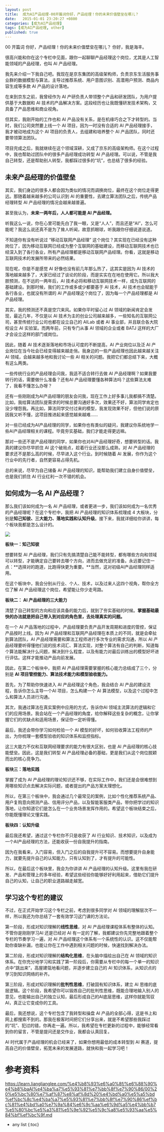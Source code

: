 ```yaml
---
layout: post
title:  成为AI产品经理-00开篇词你好，产品经理！你的未来价值壁垒在哪儿？
date:   2015-01-01 23:20:27 +0800
categories: [成为AI产品经理]
tags: [成为AI产品经理, other]
published: true
---
```




00 开篇词 你好，产品经理！你的未来价值壁垒在哪儿？
你好，我是海丰。

很高兴能和你在这个专栏中见面，跟你一起聊聊产品经理这个岗位，尤其是人工智能领域的产品经理，也叫 AI 产品经理。

我先来介绍一下我自己吧。我现在是京东集团的高级架构师，负责京东生活服务事业群的数据模型与算法，主导过推荐系统、用户意图识别、高潜用户预测、商品内容生成等多款 AI 产品的设计落地。

在来到京东之前，我曾经作为 AI 产研负责人带领整个产品和研发团队，为用户提供基于大数据和 AI 技术的产品解决方案。这段经历也让我既懂研发技术架构，又具备了产品思维和商业视角。

但其实，我刚开始的工作也和 AI 产品没有关系，是在机缘巧合之下才转型的。当时，我们公司突然要上线一个 AI 项目，因为一时没有合适的 AI 产品经理接手，我才被动地成为这个 AI 项目的负责人，去组建和培养整个 AI 产品团队，同时还要带领算法团队。

项目完成之后，我就继续在这个领域深耕，又成了京东的高级架构师。在这个过程中，我也帮助过团队中的很多产品经理成功转型 AI 产品经理。可以说，不管是我自己转型，还是帮助别人转型，我都踩过很多的“坑”，也总结了很多的经验。

## 未来产品经理的价值壁垒

其实，我们身边的很多人都会因为类似的情况而调换岗位，最终在这个岗位走得更远。那随着越来越多的公司认识到 AI 的重要性，去建立算法团队之后，传统产品经理转型 AI 产品经理的情况会越来越普遍。

甚至我认为，**未来一两年后，人人都可能是 AI 产品经理。**

听我这么一说，你在心里可能先白了我一眼，又是“人人”，而且还是“AI”，怎么可能呢？我这么说还真不是为了耸人听闻，故意抓眼球，听我跟你仔细说道说道。

不知道你有没有听说过 “移动互联网产品经理” 这个岗位？其实现在已经没有这种岗位了，因为移动互联网已经成为整个互联网的基础建设，而移动互联网技术也已经深入到了各行各业，所有产品经理都是移动互联网产品经理。你看，这就是移动互联网技术的发展所带来的必然结果。

现在呢，你是不是感觉 AI 好像也没有前几年那么热了，这其实是因为 AI 技术的落地越来越多了，大家已经过了谈论的阶段，而是实实在在地在使用它。所以我大胆预测，在不远的一两年后，AI 技术必将和移动互联网技术一样，成为互联网的基础建设。到那时候，我们的工作或多或少都要基于 AI 技术，AI 技术也会赋能于各行各业，也就没有所谓的 AI 产品经理这个岗位了，因为每一个产品经理都是 AI 产品经理。

其实，我的预测还不真是空穴来风。如果你平时留心过 AI 领域的新闻肯定会发现，最近几年，不仅是以 AI 技术为主的创业公司越来越多，一些知名的互联网公司，甚至传统行业公司也都在设立自己的 AILab 或者 AI 事业部，并且联合各大院校设立 AI 实验室。而两年前，只有专门从事 AI 领域的企业或者 BATJ 这样的大厂才会设立这样的部门或岗位。

因此，随着 AI 技术逐渐落地和市场认可度的不断提高，AI 产业岗位以及泛 AI 产业岗位在当今社会已经变得越来越走俏。我身边的一些产品经理也因此越来越关注 AI 领域，会越来越多地和我讨论一些 AI 相关的问题。我把它们都总结下来，大概有这么两类。

一些传统行业的产品经理会问我，我适不适合转行去做 AI 产品经理啊？如果我要转行的话，需要做什么准备？还有AI 产品经理要懂各种算法吗？这些算法太难了，我看不懂怎么办呀？

还有一些刚刚成为AI产品经理的朋友会问我，现在工作上好多事儿我都搞不清楚。比如，我给算法团队提需求的时候总要沟通好多次，效果还不好，算法同学肯定也没少埋怨我。再比如，算法同学交付过来的模型，我发现效果不好，但他们说的原因我又听不懂，这项目推进起来感觉越来越难……

对一些已经成为AI产品经理的同学，如果你也有类似的疑问，我建议你系统地学一些AI产品经理相关的课程。毕竟夯实基础，我们才能走得更远嘛。

那对一些还不是产品经理的同学，如果你也对AI产品经理好奇，想要转型的话。我真的建议你尽早抓住 AI 这个破局点，趁着行业还没那么成熟，对 AI 产品经理的要求还不是那么高的时候，尽早进入这个行业。到时候随着 AI 发展，你作为这个行业中的先行者，自然更容易占得先机。

总的来说，尽早为自己储备 AI 产品经理的知识，能帮助我们建立自身价值壁垒，也是我们抓住 AI 行业红利一次不错的机会。

## 如何成为一名 AI 产品经理？

那么我们该如何成为一名 AI 产品经理，或者更进一步，我们该如何成为一名优秀的产品经理呢？在这个专栏中，我把 AI 产品经理的知识体系梳理成 4 大板块，分别是**知己知彼、三大能力、落地实践和认知升级**。接下来，我就详细给你讲讲，每个板块我都是怎么设计的。

![](https://learn.lianglianglee.com/%e4%b8%93%e6%a0%8f/%e6%88%90%e4%b8%baAI%e4%ba%a7%e5%93%81%e7%bb%8f%e7%90%86/assets/881b6e8a30714599bcd2c1ebed7c9e00.jpg)

**板块一：知己知彼**

想要转型 AI 产品经理，我们只有先搞清楚自己能不能转型，都有哪些方向和领域可以转型，才能确定自己要转去哪个方向，进而去做充足的准备。永远要记住一点：**选择对的跑道，比跑得快更为重要。**当然，这对初级AI产品经理同样适用。

在这个板块中，我会分别从行业、个人、技术，以及过来人这四个视角，帮你全方位了解 AI 产品经理这个岗位，希望能让你少走弯路。

**板块二： AI 产品经理的三大能力**

清楚了自己转型的方向和应该具备的能力后，就到了夯实基础的时候。**掌握基础最快的办法就是把自己带入到对应的角色里，去处理真实的问题。**

在一个 AI 产品落地的过程中，产品经理要负责产品开发周期和进度的管控，保证产品按时上线。因为 AI 产品经理和互联网产品经理在本质上的不同，就是会牵扯到算法团队，AI 产品经理需要和算法工程师进行多次专业的需求沟通，所以 AI 产品经理要听得懂他们说的技术词汇、算法实现，对整个算法有自己的判断，知道每个算法能解决什么问题，解决到什么程度，以及有能力对最后训练出的模型好坏进行评估。这样才能推动产品向前发展。

因此，在第二个板块中，我把 AI 产品经理需要掌握的核心能力总结成了三个，分别是 **AI 项目管控能力、算法技术能力和模型验收能力。**

首先，为了帮助你快速进入 AI 产品经理这个角色，我会结合 AI 产品的建设流程，告诉你怎么主导一个AI 项目，怎么构建一个 AI 算法模型，以及这个过程中怎么和算法人员进行沟通。

其次，我通过算法在真实案例中应用的方式，告诉你AI 领域主流算法的逻辑和它们的应用场景。我会站在一个产品经理的角度，给你解释这些复杂的概念，让你掌握它们的优缺点和适用场景，保证你一定听得懂。

最后，我还会带你学习如何检验一个 AI 模型的好坏，如何验收算法工程师的产出，为你梳理一套模型验收的知识体系和监控指标。

这三大能力不仅和互联网经理要求的能力有很大区别，也是 AI 产品经理的核心技能壁垒。因此，这是我们转型 AI 产品经理必备的基础，更是我们从这个岗位脱颖而出的核心竞争力。

**板块三：落地实践**

掌握了成为 AI 产品经理的理论知识还不够，在实际工作中，我们还是会很难想到用哪些知识点去解决实际问题，或者提出的产品方案太理想化。

所以，在第三个板块中，我会通过几个最常见的案例，比如个性化推荐系统产品、用户复购意向预测产品、信用评分产品，以及智能客服类产品，带你把学过的知识落地，让你知道它们是怎么在一个业务场景发挥作用的。希望这个板块结束之后，你能既懂理论又懂实践。

**板块四：认知升级**

最后我还希望，通过这个专栏你不只是收获了 AI 行业知识、技术知识，以及成为一个AI产品经理的方法，还能收获一份自我提升的指南。

因为在我看来，入门容易，但入门之后的自我提升可不容易。而想要提升自身能力，就要先提升自己的认知能力，只有认知到了，才有提升的可能性。

所以，在最后这个板块里，我会为你讲讲 AI 产品经理的认知升级。这里有我在研发、产品和管理上的多年经验，希望这些经验你能够好好利用起来，借助它们提升自己的认知，让自己的职业道路越走越宽。

## 学习这个专栏的建议

不过，在正式开始学习这个专栏之前，考虑到很多同学对 AI 领域的理解层次不一样，所以我还为你总结了一套有效学习这门课的方法论。

第一阶段，形成对知识理解的**线性思维**，对 AI 产品经理课程体系有整体的认知。不管你是刚刚学习AI 还是已经对 AI 有一定的了解，我都建议你先完整地跟着整个专栏的节奏学习一遍，对 AI 产品经理这个体系有一个系统性的认识。这不仅能帮助你查缺补漏，也能让你在工作中遇到相关问题的时候，快速找到解决办法。

第二阶段，形成对知识理解的**结构化思维**，在头脑中描绘出自己在 AI 领域的知识体系。在你充分地学习和实践了第一阶段后，你需要从专栏中的每一个单一的知识点中“跳出来”，高屋建瓴地看问题，并逐步建立自己的 AI 知识体系，从知识点的学习到知识网络的补齐。

第三阶段，形成对知识理解的**批判性思维**，打破固有知识体系，建立 AI 思维的底层逻辑。这个阶段，我希望你可以锻炼自己的批判性思维，既能合理地输入别人的意见，也能输出自己的独立认知，最后形成自己的AI底层思维，这样你就能驾驭 AI，真正让它变成你的工具。

最后，我还想说，这个专栏包含了我转型和操盘 AI 产品的全部心得，这是书上和网上都搜索不到的。那我在极客时间把它们分享出来，就是不希望那些我踩过的“坑”、犯过的错，你再走一遍。所以，我希望在专栏更新的过程中，能够经常看到你的留言，不管是提问还是交作业，我都会认真回复。

AI 时代属于产品经理的机会已经来了，如果你想用最低的成本转型到 AI 赛道，提高自己的价值壁垒，拓宽未来的发展道路，就快和我一起学习吧！




# 参考资料

https://learn.lianglianglee.com/%e4%b8%93%e6%a0%8f/%e6%88%90%e4%b8%baAI%e4%ba%a7%e5%93%81%e7%bb%8f%e7%90%86/00%20%e5%bc%80%e7%af%87%e8%af%8d%20%e4%bd%a0%e5%a5%bd%ef%bc%8c%e4%ba%a7%e5%93%81%e7%bb%8f%e7%90%86%ef%bc%81%e4%bd%a0%e7%9a%84%e6%9c%aa%e6%9d%a5%e4%bb%b7%e5%80%bc%e5%a3%81%e5%9e%92%e5%9c%a8%e5%93%aa%e5%84%bf%ef%bc%9f.md

* any list
{:toc}
